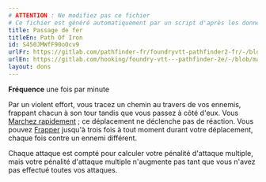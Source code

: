 ```yaml
---
# ATTENTION : Ne modifiez pas ce fichier
# Ce fichier est généré automatiquement par un script d'après les données du module Foundry VTT officiel et de sa traduction
title: Passage de fer
titleEn: Path Of Iron
id: S450JMWfF90oOcv9
urlFr: https://gitlab.com/pathfinder-fr/foundryvtt-pathfinder2-fr/-/blob/master/data/feats/S450JMWfF90oOcv9.htm
urlEn: https://gitlab.com/hooking/foundry-vtt---pathfinder-2e/-/blob/master/packs/data/feats.db/path-of-iron.json
layout: dons
---
```

**Fréquence** une fois par minute

Par un violent effort, vous tracez un chemin au travers de vos ennemis, frappant chacun à son tour tandis que vous passez à côté d'eux. Vous [Marchez rapidement](../actions/marcher-rapidement.md) ; ce déplacement ne déclenche pas de réaction. Vous pouvez [Frapper](../actions/frapper.md) jusqu'à trois fois à tout moment durant votre déplacement, chaque fois contre un ennemi différent.

Chaque attaque est compté pour calculer votre pénalité d'attaque multiple, mais votre pénalité d'attaque multiple n'augmente pas tant que vous n'avez pas effectué toutes vos attaques.
